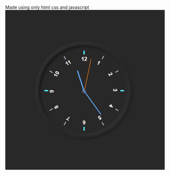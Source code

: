 Made using only html css and javascript
![alt text](https://github.com/onursnmz/analog_clock/blob/main/ss1.png)
